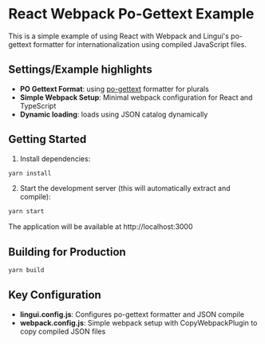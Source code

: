 # React Webpack Po-Gettext Example

This is a simple example of using React with Webpack and Lingui's po-gettext formatter for internationalization using compiled JavaScript files.

## Settings/Example highlights

- **PO Gettext Format**: using [po-gettext](https://lingui.dev/ref/catalog-formats#po-gettext) formatter for plurals
- **Simple Webpack Setup**: Minimal webpack configuration for React and TypeScript
- **Dynamic loading**: loads using JSON catalog dynamically

## Getting Started

1. Install dependencies:
```bash
yarn install
```

2. Start the development server (this will automatically extract and compile):
```bash
yarn start
```

The application will be available at http://localhost:3000

## Building for Production

```bash
yarn build
```

## Key Configuration

- **lingui.config.js**: Configures po-gettext formatter and JSON compile
- **webpack.config.js**: Simple webpack setup with CopyWebpackPlugin to copy compiled JSON files
